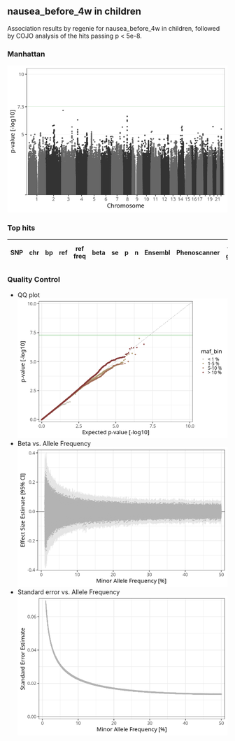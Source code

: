 ## nausea_before_4w in children
Association results by regenie for nausea_before_4w in children, followed by COJO analysis of the hits passing p < 5e-8.
### Manhattan
![](figures/pop_children_pheno_nausea_before_4w_mh.png)
### Top hits
| SNP | chr | bp | ref | ref freq | beta | se | p | n | Ensembl | Phenoscanner | freq geno | b joint | b joint se | p joint | ld r |
| --- | --- | -- | --- | -------- | ---- | -- | - | - | ------- | ------------ | --------- | ------- | ---------- | ------- | ---- |
### Quality Control
- QQ plot
![](figures/pop_children_pheno_nausea_before_4w_qq.png)
- Beta vs. Allele Frequency
![](figures/pop_children_pheno_nausea_before_4w_beta_af.png)
- Standard error vs. Allele Frequency
![](figures/pop_children_pheno_nausea_before_4w_se_af.png)

